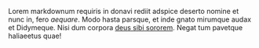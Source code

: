 Lorem markdownum requiris in donavi rediit adspice deserto nomine et nunc in,
fero _aequare_. Modo hasta parsque, et inde gnato mirumque audax et Didymeque.
Nisi dum corpora [deus sibi
sororem](http://atra-diva.com/quamquampotentior.php). Negat tum pavetque
haliaeetus quae!
